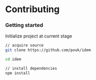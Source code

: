 # Contributing

### Getting started

Initialize project at current stage

```sh
// acquire source
git clone https://github.com/pouk/idem

cd idem

// install dependencies
npm install
```
